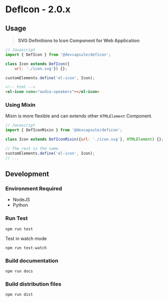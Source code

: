 # DefIcon - 2.0.x

## Usage
> **SVG Definitions to Icon Component for Web Application**

```js
// Javascript
import { DefIcon } from '@devcapsule/deficon';

class Icon extends DefIcon({
    url: './icon.svg'}) {};

customElements.define('el-icon', Icon);
```

```html
<!-- html -->
<el-icon name="audio-speakers"></el-icon>
```

### Using Mixin

Mixin is more flexible and can extends other `HTMLElement` Component.
```js
// Javascript
import { DefIconMixin } from '@devcapsule/deficon';

class Icon extends DefIconMixin({url: './icon.svg'}, HTMLElement) {};

// The rest is the same.
customElements.define('el-icon', Icon);
// ...
```

## Development

### Environment Required
- NodeJS
- Python

### Run Test
```shell
npm run test
```
Test in watch mode
```shell
npm run test-watch
```

### Build documentation
```shell
npm run docs
```

### Build distribution files
```shell
npm run dist
```